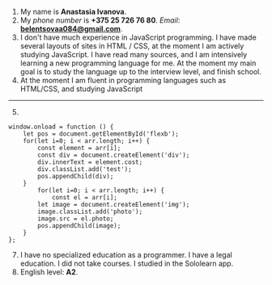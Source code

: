 1. My name is **Anastasia Ivanova**.
2. My _phone number_ is **+375 25 726 76 80**. _Email_: **belentsovaa084@gmail.com**.
3. I don't have much experience in JavaScript programming. I have made several layouts of sites in HTML / CSS, at the moment I am actively studying JavaScript. I have read many sources, and I am intensively learning a new programming language for me. At the moment my main goal is to study the language up to the interview level, and finish school.
4. At the moment I am fluent in programming languages such as HTML/CSS, and studying JavaScript
-------------
5.  
```
window.onload = function () {
    let pos = document.getElementById('flexb');
    for(let i=0; i < arr.length; i++) {
        const element = arr[i];
        const div = document.createElement('div');
        div.innerText = element.cost;
        div.classList.add('test');
        pos.appendChild(div);
    }
        for(let i=0; i < arr.length; i++) {
            const el = arr[i];
        let image = document.createElement('img');
        image.classList.add('photo');
        image.src = el.photo;
        pos.appendChild(image);
    }
};
```
7. I have no specialized education as a programmer. I have a legal education. I did not take courses. I studied in the Sololearn app.
8. English level: **A2**.

